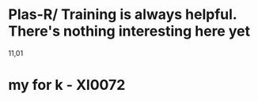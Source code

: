 # Plas-R/ Training is always helpful. There's nothing interesting here yet
11,01
# my for k - Xl0072
